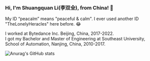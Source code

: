 ### Hi, I'm Shuangquan Li(李双全), from China! 👋
My ID “peacalm” means "peaceful & calm". I ever used another ID "TheLonelyHeracles" here before. 😂  

I worked at Bytedance Inc. Beijing, China, 2017-2022.  
I got my Bachelor and Master of Engineering at Southeast University, School of Automation, Nanjing, China, 2010-2017.  

![Anurag's GitHub stats](https://github-readme-stats.vercel.app/api?username=peacalm&show_icons=true)

<!--
**peacalm/peacalm** is a ✨ _special_ ✨ repository because its `README.md` (this file) appears on your GitHub profile.

Here are some ideas to get you started:

- 🔭 I’m currently working on ...
- 🌱 I’m currently learning ...
- 👯 I’m looking to collaborate on ...
- 🤔 I’m looking for help with ...
- 💬 Ask me about ...
- 📫 How to reach me: ...
- 😄 Pronouns: ...
- ⚡ Fun fact: ...
-->
